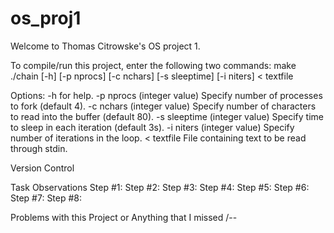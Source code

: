 # os_proj1
Welcome to Thomas Citrowske's OS project 1.

To compile/run this project, enter the following two commands:
make
./chain [-h] [-p nprocs] [-c nchars] [-s sleeptime] [-i niters] < textfile

Options:
-h            for help.
-p nprocs     (integer value) Specify number of processes to fork (default 4).
-c nchars     (integer value) Specify number of characters to read into the buffer (default 80).
-s sleeptime  (integer value) Specify time to sleep in each iteration (default 3s).
-i niters     (integer value) Specify number of iterations in the loop.
< textfile    File containing text to be read through stdin.


Version Control



Task Observations
Step #1: 
Step #2: 
Step #3: 
Step #4: 
Step #5: 
Step #6: 
Step #7: 
Step #8: 


Problems with this Project or Anything that I missed
/--
